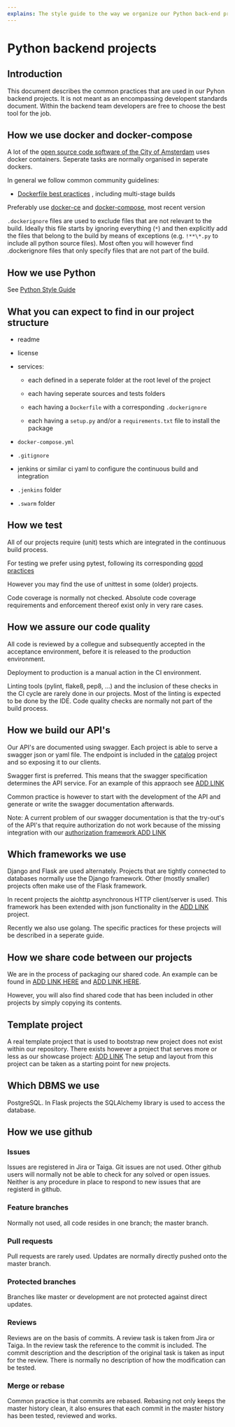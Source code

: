 ```yaml
---
explains: The style guide to the way we organize our Python back-end projects
---
```


# Python backend projects

## Introduction
This document describes the common practices that are used in our Pyhon backend projects.
It is not meant as an encompassing developent standards document.
Within the backend team developers are free to choose the best tool for the job.

## How we use docker and docker-compose

A lot of the [open source code software of the City of Amsterdam]((https://github.com/Amsterdam)) uses docker containers.
Seperate tasks are normally organised in seperate dockers.

In general we follow common community guidelines:
- [Dockerfile best practices](https://docs.docker.com/engine/userguide/eng-image/dockerfile_best-practices/)
, including multi-stage builds

Preferably use [docker-ce](https://www.docker.com/community-edition)
and [docker-compose](https://docs.docker.com/compose/), most recent version

`.dockerignore` files are used to exclude files that are not relevant to the build.
Ideally this file starts by ignoring everything (`*`) and then explicitly add the files that belong to the build
by means of exceptions (e.g. `!**\*.py` to include all python source files).
Most often you will however find .dockerignore files that only specify files that are not part of the build. 

## How we use Python

See [Python Style Guide](style-guide-python.md)

## What you can expect to find in our project structure

* readme
* license
* services:

  * each defined in a seperate folder at the root level of the project
  
  * each having seperate sources and tests folders
  
  * each having a `Dockerfile` with a corresponding `.dockerignore`
  
  * each having a `setup.py` and/or a `requirements.txt` file to install the package 

* `docker-compose.yml`
* `.gitignore`
* jenkins or similar ci yaml to configure the continuous build and integration
* `.jenkins` folder
* `.swarm` folder

## How we test

All of our projects require (unit) tests which are integrated in the continuous build process.

For testing we prefer using pytest, following its corresponding [good practices](https://docs.pytest.org/en/latest/goodpractices.html)

However you may find the use of unittest in some (older) projects.

Code coverage is normally not checked.
Absolute code coverage requirements and enforcement thereof exist only in very rare cases.

## How we assure our code quality

All code is reviewed by a collegue and subsequently accepted in the acceptance environment, before it is released to the production environment.

Deployment to production is a manual action in the CI environment.

Linting tools (pylint, flake8, pep8, ...) and the inclusion of these checks in the CI cycle are rarely done in our projects.
Most of the linting is expected to be done by the IDE.
Code quality checks are normally not part of the build process.

## How we build our API's

Our API's are documented using swagger. Each project is able to serve a swagger json or yaml file.
The endpoint is included in the [catalog](https://github.com/Amsterdam/catalog) project and so exposing it to our clients.

Swagger first is preferred. This means that the swagger specification determines the API service.
For an example of this appraoch see [ADD LINK]()

Common practice is however to start with the development of the API and generate or write the swagger documentation afterwards.

Note: A current problem of our swagger documentation is that the try-out's of the API's that require authorization
do not work because of the missing integration with our [authorization framework ADD LINK]()

## Which frameworks we use

Django and Flask are used alternately. Projects that are tightly connected to databases normally use the Django framework.
Other (mostly smaller) projects often make use of the Flask framework.

In recent projects the aiohttp asynchronous HTTP client/server is used.
This framework has been extended with json functionality in the [ADD LINK]() project.

Recently we also use golang. The specific practices for these projects will be described in a seperate guide.

## How we share code between our projects

We are in the process of packaging our shared code. An example can be found in [ADD LINK HERE]() and [ADD LINK HERE]().

However, you will also find shared code that has been included in other projects by simply copying its contents.

## Template project

A real template project that is used to bootstrap new project does not exist within our repository.
There exists however a project that serves more or less as our showcase project: [ADD LINK]()
The setup and layout from this project can be taken as a starting point for new projects.

## Which DBMS we use

PostgreSQL. In Flask projects the SQLAlchemy library is used to access the database.

## How we use github

### Issues
Issues are registered in Jira or Taiga. Git issues are not used.
Other github users will normally not be able to check for any solved or open issues.
Neither is any procedure in place to respond to new issues that are registerd in github.

### Feature branches
Normally not used, all code resides in one branch; the master branch.

### Pull requests
Pull requests are rarely used. Updates are normally directly pushed onto the master branch.

### Protected branches
Branches like master or development are not protected against direct updates.

### Reviews
Reviews are on the basis of commits.
A review task is taken from Jira or Taiga.
In the review task the reference to the commit is included.
The commit description and the description of the original task is taken as input for the review.
There is normally no description of how the modification can be tested.

### Merge or rebase
Common practice is that commits are rebased.
Rebasing not only keeps the master history clean,
it also ensures that each commit in the master history has been tested, reviewed and works.
